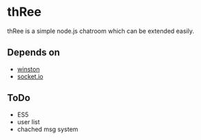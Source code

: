 thRee
=====

thRee is a simple node.js chatroom which can be extended easily.

Depends on
----------

*   [winston](https://github.com/flatiron/winston/)
*   [socket.io](https://github.com/LearnBoost/socket.io)

ToDo
----

*   ES5
*   user list
*   chached msg system
